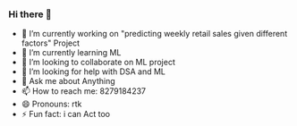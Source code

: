 ### Hi there 👋


- 🔭 I’m currently working on "predicting weekly retail sales given different factors" Project
- 🌱 I’m currently learning ML
- 👯 I’m looking to collaborate on ML project
- 🤔 I’m looking for help with DSA and ML
- 💬 Ask me about Anything
- 📫 How to reach me: 8279184237
- 😄 Pronouns: rtk
- ⚡ Fun fact: i can Act too

